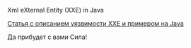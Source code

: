 Xml eXternal Entity (XXE) in Java

[Статья с описанием уязвимости XXE и примером на Java](https://urvanov.ru/2019/02/26/xml-external-entity-xxe-%D0%B2-java)

Да прибудет с вами Сила!